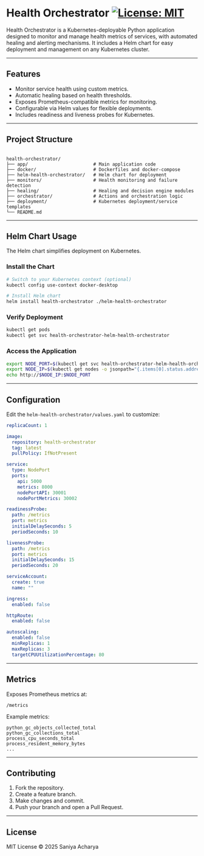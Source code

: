 # Health Orchestrator [![License: MIT](https://img.shields.io/badge/License-MIT-yellow.svg)](https://opensource.org/licenses/MIT)


Health Orchestrator is a Kubernetes-deployable Python application designed to monitor and manage health metrics of services, with automated healing and alerting mechanisms. It includes a Helm chart for easy deployment and management on any Kubernetes cluster.

---

## Features

- Monitor service health using custom metrics.
- Automatic healing based on health thresholds.
- Exposes Prometheus-compatible metrics for monitoring.
- Configurable via Helm values for flexible deployments.
- Includes readiness and liveness probes for Kubernetes.

---

## Project Structure

```

health-orchestrator/
├── app/                        # Main application code
├── docker/                     # Dockerfiles and docker-compose
├── helm-health-orchestrator/   # Helm chart for deployment
├── monitors/                   # Health monitoring and failure detection
├── healing/                    # Healing and decision engine modules
├── orchestrator/               # Actions and orchestration logic
├── deployment/                 # Kubernetes deployment/service templates
└── README.md

````

---

## Helm Chart Usage

The Helm chart simplifies deployment on Kubernetes.  

### Install the Chart

```bash
# Switch to your Kubernetes context (optional)
kubectl config use-context docker-desktop

# Install Helm chart
helm install health-orchestrator ./helm-health-orchestrator
````

### Verify Deployment

```bash
kubectl get pods
kubectl get svc health-orchestrator-helm-health-orchestrator
```

### Access the Application

```bash
export NODE_PORT=$(kubectl get svc health-orchestrator-helm-health-orchestrator -o jsonpath="{.spec.ports[0].nodePort}")
export NODE_IP=$(kubectl get nodes -o jsonpath="{.items[0].status.addresses[0].address}")
echo http://$NODE_IP:$NODE_PORT
```

---

## Configuration

Edit the `helm-health-orchestrator/values.yaml` to customize:

```yaml
replicaCount: 1

image:
  repository: health-orchestrator
  tag: latest
  pullPolicy: IfNotPresent

service:
  type: NodePort
  ports:
    api: 5000
    metrics: 8000
    nodePortAPI: 30001
    nodePortMetrics: 30002

readinessProbe:
  path: /metrics
  port: metrics
  initialDelaySeconds: 5
  periodSeconds: 10

livenessProbe:
  path: /metrics
  port: metrics
  initialDelaySeconds: 15
  periodSeconds: 20

serviceAccount:
  create: true
  name: ""

ingress:
  enabled: false

httpRoute:
  enabled: false

autoscaling:
  enabled: false
  minReplicas: 1
  maxReplicas: 3
  targetCPUUtilizationPercentage: 80
```

---

## Metrics

Exposes Prometheus metrics at:

```
/metrics
```

Example metrics:

```
python_gc_objects_collected_total
python_gc_collections_total
process_cpu_seconds_total
process_resident_memory_bytes
...
```

---

## Contributing

1. Fork the repository.
2. Create a feature branch.
3. Make changes and commit.
4. Push your branch and open a Pull Request.

---

## License

MIT License © 2025 Saniya Acharya

